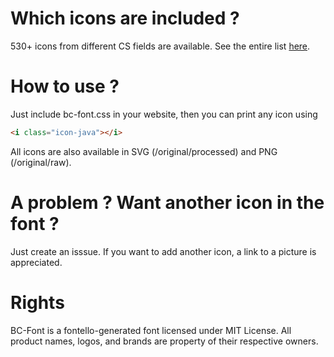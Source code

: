 
# Which icons are included ?

530+ icons from different CS fields are available.
See the entire list [here](https://biok03.github.io/bc-font/index.html).

# How to use ?

Just include bc-font.css in your website, then you can print any icon using

```html
<i class="icon-java"></i>
```

All icons are also available in SVG (/original/processed) and PNG (/original/raw).

# A problem ? Want another icon in the font ?

Just create an isssue.
If you want to add another icon, a link to a picture is appreciated.

# Rights

BC-Font is a fontello-generated font licensed under MIT License.
All product names, logos, and brands are property of their respective owners.

